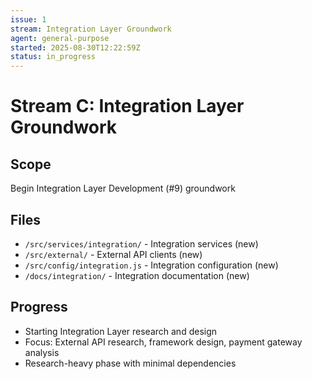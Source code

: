```yaml
---
issue: 1
stream: Integration Layer Groundwork
agent: general-purpose
started: 2025-08-30T12:22:59Z
status: in_progress
---
```


# Stream C: Integration Layer Groundwork

## Scope
Begin Integration Layer Development (#9) groundwork

## Files
- `/src/services/integration/` - Integration services (new)
- `/src/external/` - External API clients (new)
- `/src/config/integration.js` - Integration configuration (new)
- `/docs/integration/` - Integration documentation (new)

## Progress
- Starting Integration Layer research and design
- Focus: External API research, framework design, payment gateway analysis
- Research-heavy phase with minimal dependencies

<!-- SYNCED: 2025-08-30T13:10:30Z -->